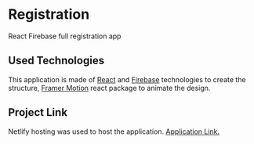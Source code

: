 # <b>Registration</b>
React Firebase full registration app

## <b>Used Technologies</b>

This application is made of [React](https://reactjs.org/) and [Firebase](https://console.firebase.google.com/) technologies to create the structure, [Framer Motion](https://www.framer.com/) react package to animate the design.

## Project Link
Netlify hosting was used to host the application. <a href="https://unique-narwhal-74036f.netlify.app/" target="_blank">Application Link.</a>